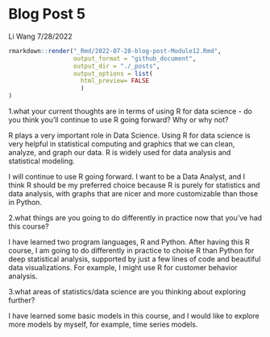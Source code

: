 Blog Post 5
================
Li Wang
7/28/2022

``` r
rmarkdown::render("_Rmd/2022-07-28-blog-post-Module12.Rmd", 
                  output_format = "github_document",
                  output_dir = "./_posts",
                  output_options = list(
                    html_preview= FALSE
                    )
)
```

1.what your current thoughts are in terms of using R for data science -
do you think you’ll continue to use R going forward? Why or why not?

R plays a very important role in Data Science. Using R for data science
is very helpful in statistical computing and graphics that we can clean,
analyze, and graph our data. R is widely used for data analysis and
statistical modeling.

I will continue to use R going forward. I want to be a Data Analyst, and
I think R should be my preferred choice because R is purely for
statistics and data analysis, with graphs that are nicer and more
customizable than those in Python.

2.what things are you going to do differently in practice now that
you’ve had this course?

I have learned two program languages, R and Python. After having this R
course, I am going to do differently in practice to choise R than Python
for deep statistical analysis, supported by just a few lines of code and
beautiful data visualizations. For example, I might use R for customer
behavior analysis.

3.what areas of statistics/data science are you thinking about exploring
further?

I have learned some basic models in this course, and I would like to
explore more models by myself, for example, time series models.
